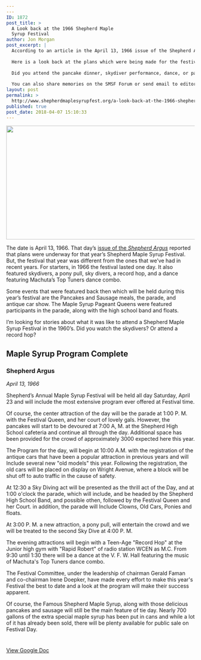 ```yaml
---
---
ID: 1872
post_title: >
  A Look back at the 1966 Shepherd Maple
  Syrup Festival
author: Jon Morgan
post_excerpt: |
  According to an article in the April 13, 1966 issue of the Shepherd Argus, the Shepherd Maple Syrup Festival was going to be held for day and would feature dancing, skydivers, pancake meals, and a parade.
  
  Here is a look back at the plans which were being made for the festival that year.
  
  Did you attend the pancake dinner, skydiver performance, dance, or parade during the Shepherd Maple Syrup Festival in 1966? Share your comments or stories in the comments, or share this article with someone who did and ask them what the festival was like, and then share their responses in the comments.
  
  You can also share memories on the SMSF Forum or send email to editor@shepherdhistory.org.
layout: post
permalink: >
  http://www.shepherdmaplesyrupfest.org/a-look-back-at-the-1966-shepherd-maple-syrup-festival/
published: true
post_date: 2018-04-07 15:10:33
---
```

<img title="" src="http://www.shepherdmaplesyrupfest.org/wp-content/uploads/2018/04/null.png" alt="" width="624" height="304" />

The date is April 13, 1966. That day’s <a href="https://digmichnews.cmich.edu/cgi-bin/michigan?a=d&amp;d=IsabellaSA19660413-01.1.1&amp;e=-------en-10--1--txt-txIN-Shepherd+Argus---------">issue of the <i>Shepherd Argus</i></a> reported that plans were underway for that year’s Shepherd Maple Syrup Festival. But, the festival that year was different from the ones that we’ve had in recent years. For starters, in 1966 the festival lasted one day. It also featured skydivers, a pony pull, sky divers, a record hop, and a dance featuring Machuta’s Top Tuners dance combo.

Some events that were featured back then which will be held during this year’s festival are the Pancakes and Sausage meals, the parade, and antique car show. The Maple Syrup Pageant Queens were featured participants in the parade, along with the high school band and floats.

I’m looking for stories about what it was like to attend a Shepherd Maple Syrup Festival in the 1960’s. Did you watch the skydivers? Or attend a record hop?<!--more-->
<h2>Maple Syrup Program Complete</h2>
<h3>Shepherd Argus</h3>
<i>April 13, 1966</i>

Shepherd’s Annual Maple Syrup Festival will be held all day Saturday, April 23 and will include the most extensive program ever offered at Festival time.

Of course, the center attraction of the day will be the parade at 1:00 P. M. with the Festival Queen, and her court of lovely gals. However, the pancakes will start to be devoured at 7:00 A, M. at the Shepherd High School cafeteria and continue all through the day. Additional space has been provided for the crowd of approximately 3000 expected here this year.

The Program for the day, will begin at 10:00 A.M. with the registration of the antique cars that have been a popular attraction in previous years and will Include several new "old models" this year. Following the registration, the old cars will be placed on display on Wright Avenue, where a block will be shut off to auto traffic in the cause of safety.

At 12:30 a Sky Diving act will be presented as the thrill act of the Day, and at 1:00 o'clock the parade, which will include, and be headed by the Shepherd High School Band, and possible othen, followed by the Festival Queen and her Court. in addition, the parade will Include Clowns, Old Cars, Ponies and floats.

At 3:00 P. M. a new attraction, a pony pull, will entertain the crowd and we will be treated to the second Sky Dive at 4:00 P. M.

The evening attractions will begin with a Teen-Age "Record Hop" at the Junior high gym with "Rapid Robert" of radio station WCEN as M.C. From 9:30 until 1:30 there will be a dance at the V. F. W. Hall featuring the music of Machuta's Top Tuners dance combo.

The Festival Committee, under the leadership of chairman Gerald Faman and co-chairman Irene Doepker, have made every effort to make this year's Festival the best to date and a look at the program will make their success apparent.

Of course, the Famous Shepherd Maple Syrup, along with those delicious pancakes and sausage will still be the main feature of tie day. Nearly 700 gallons of the extra special maple syrup has been put in cans and while a lot of it has already been sold, there will be plenty available for public sale on Festival Day.

#

<a href="https://docs.google.com/document/d/15at2aL1EqiqUk7JXjGv5eh65bb5wc_fSvI-mtWRE2Mc/edit?usp=sharing">View Google Doc</a>